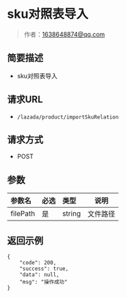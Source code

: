 # sku对照表导入

> 作者：1638648874@qq.com

## 简要描述

- sku对照表导入

## 请求URL
- `/lazada/product/importSkuRelation`
  
## 请求方式
- POST 

## 参数

|参数名|必选|类型|说明|
|:----    |:---|:----- |-----   |
|filePath |是  |string | 文件路径    |
## 返回示例 

``` 
{
    "code": 200,
    "success": true,
    "data": null,
    "msg": "操作成功"
}
```
